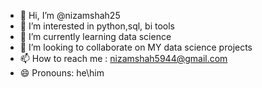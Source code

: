 - 👋 Hi, I’m @nizamshah25
- 👀 I’m interested in python,sql, bi tools
- 🌱 I’m currently learning data science 
- 💞️ I’m looking to collaborate on MY data science projects
- 📫 How to reach me : nizamshah5944@gmail.com
- 😄 Pronouns: he\him

  

<!---
nizamshah25/nizamshah25 is a ✨ special ✨ repository because its `README.md` (this file) appears on your GitHub profile.
You can click the Preview link to take a look at your changes.
--->
